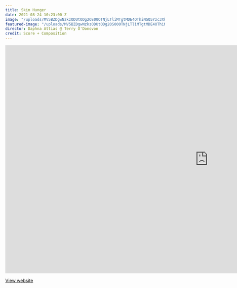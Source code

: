 ```yaml
---
title: Skin Hunger
date: 2021-08-24 10:23:00 Z
image: "/uploads/MV5BZDgwNzkzODUtODg2OS00OTNjLTliMTgtMDE4OThiNGQ5Yzc3XkEyXkFqcGdeQXVyMTQ5ODM3MDA1._V1_.jpg"
featured-image: "/uploads/MV5BZDgwNzkzODUtODg2OS00OTNjLTliMTgtMDE4OThiNGQ5Yzc3XkEyXkFqcGdeQXVyMTQ5ODM3MDA1._V1_.jpg"
director: Daphna Attias @ Terry O'Donovon
credit: Score + Composition
---
```


<div class="responsive-embed  widescreen">
<iframe width="1280" height="720" src="https://www.youtube.com/embed/C7HpdG6KTXk?rel=0&amp;showinfo=0" frameborder="0" allowfullscreen></iframe>
</div>

[View website](https://www.imdb.com/title/tt18378620/?ref_=nm_flmg_com_2)